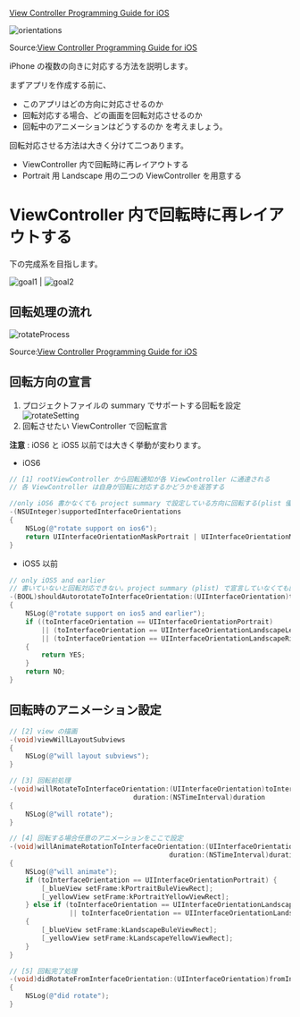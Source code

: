  [View Controller Programming Guide for iOS](http://developer.apple.com/library/ios/featuredarticles/ViewControllerPGforiPhoneOS/ViewControllerPGforiOS.pdf)

![orientations](https://raw.github.com/mixi-inc/iOSTraining/master/Doc/Images/2.4/orientations.png)

Source:[View Controller Programming Guide for iOS](http://developer.apple.com/library/ios/featuredarticles/ViewControllerPGforiPhoneOS/ViewControllerPGforiOS.pdf)

iPhone の複数の向きに対応する方法を説明します。

まずアプリを作成する前に、
- このアプリはどの方向に対応させるのか
- 回転対応する場合、どの画面を回転対応させるのか
- 回転中のアニメーションはどうするのか
を考えましょう。

回転対応させる方法は大きく分けて二つあります。

- ViewController 内で回転時に再レイアウトする
- Portrait 用 Landscape 用の二つの ViewController を用意する

# ViewController 内で回転時に再レイアウトする
下の完成系を目指します。

![goal1](https://raw.github.com/mixi-inc/iOSTraining/master/Doc/Images/2.4/goal1.png) | ![goal2](https://raw.github.com/mixi-inc/iOSTraining/master/Doc/Images/2.4/goal2.png)

## 回転処理の流れ
![rotateProcess](https://raw.github.com/mixi-inc/iOSTraining/master/Doc/Images/2.4/rotateProcess.png)

Source:[View Controller Programming Guide for iOS](http://developer.apple.com/library/ios/featuredarticles/ViewControllerPGforiPhoneOS/ViewControllerPGforiOS.pdf)


## 回転方向の宣言
1. プロジェクトファイルの summary でサポートする回転を設定
![rotateSetting](https://raw.github.com/mixi-inc/iOSTraining/master/Doc/Images/2.4/rotateSetting.png)
2. 回転させたい ViewController で回転宣言

**注意** : iOS6 と iOS5 以前では大きく挙動が変わります。

- iOS6
```objective-c
// [1] rootViewController から回転通知が各 ViewController に通達される
// 各 ViewController は自身が回転に対応するかどうかを返答する

//only iOS6 書かなくても project summary で設定している方向に回転する(plist 優先)
-(NSUInteger)supportedInterfaceOrientations
{
    NSLog(@"rotate support on ios6");
    return UIInterfaceOrientationMaskPortrait | UIInterfaceOrientationMaskLandscape;
}
```

- iOS5 以前
```objective-c
// only iOS5 and earlier
// 書いていないと回転対応できない。project summary (plist) で宣言していなくても回転する
-(BOOL)shouldAutorotateToInterfaceOrientation:(UIInterfaceOrientation)toInterfaceOrientation
{
    NSLog(@"rotate support on ios5 and earlier");
    if ((toInterfaceOrientation == UIInterfaceOrientationPortrait)
        || (toInterfaceOrientation == UIInterfaceOrientationLandscapeLeft)
        || (toInterfaceOrientation == UIInterfaceOrientationLandscapeRight))
    {
        return YES;
    }
    return NO;
}
```

## 回転時のアニメーション設定
```objective-c
// [2] view の描画
-(void)viewWillLayoutSubviews
{
    NSLog(@"will layout subviews");
}

// [3] 回転前処理
-(void)willRotateToInterfaceOrientation:(UIInterfaceOrientation)toInterfaceOrientation
                               duration:(NSTimeInterval)duration
{
    NSLog(@"will rotate");
}

// [4] 回転する場合任意のアニメーションをここで設定
-(void)willAnimateRotationToInterfaceOrientation:(UIInterfaceOrientation)toInterfaceOrientation
                                        duration:(NSTimeInterval)duration
{
    NSLog(@"will animate");
    if (toInterfaceOrientation == UIInterfaceOrientationPortrait) {
        [_blueView setFrame:kPortraitBuleViewRect];
        [_yellowView setFrame:kPortraitYellowViewRect];
    } else if (toInterfaceOrientation == UIInterfaceOrientationLandscapeRight
               || toInterfaceOrientation == UIInterfaceOrientationLandscapeLeft)
    {
        [_blueView setFrame:kLandscapeBuleViewRect];
        [_yellowView setFrame:kLandscapeYellowViewRect];
    }
}

// [5] 回転完了処理
-(void)didRotateFromInterfaceOrientation:(UIInterfaceOrientation)fromInterfaceOrientation
{
    NSLog(@"did rotate");
}
```